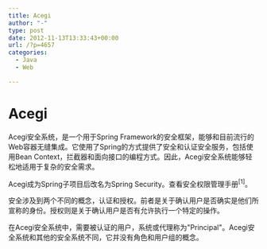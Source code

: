 ```yaml
---
title: Acegi
author: "-"
type: post
date: 2012-11-13T13:33:43+00:00
url: /?p=4657
categories:
  - Java
  - Web

---
```

# Acegi
Acegi安全系统，是一个用于Spring Framework的安全框架，能够和目前流行的Web容器无缝集成。它使用了Spring的方式提供了安全和认证安全服务，包括使用Bean Context，拦截器和面向接口的编程方式。因此，Acegi安全系统能够轻松地适用于复杂的安全需求。

Acegi成为Spring子项目后改名为Spring Security。查看安全权限管理手册<sup>[1]</sup>。

安全涉及到两个不同的概念，认证和授权。前者是关于确认用户是否确实是他们所宣称的身份。授权则是关于确认用户是否有允许执行一个特定的操作。

在Acegi安全系统中，需要被认证的用户，系统或代理称为"Principal"。Acegi安全系统和其他的安全系统不同，它并没有角色和用户组的概念。